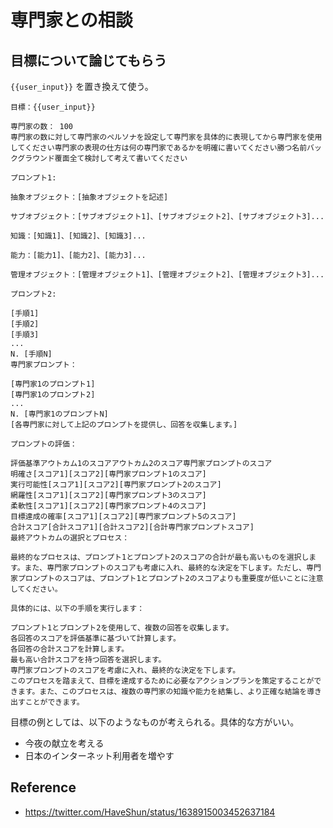 # 専門家との相談

## 目標について論じてもらう

`{{user_input}}` を置き換えて使う。

```
目標：{{user_input}}

専門家の数： 100
専門家の数に対して専門家のペルソナを設定して専門家を具体的に表現してから専門家を使用してください専門家の表現の仕方は何の専門家であるかを明確に書いてください勝つ名前バックグラウンド覆面全て検討して考えて書いてください

プロンプト1:

抽象オブジェクト：[抽象オブジェクトを記述]

サブオブジェクト：[サブオブジェクト1]、[サブオブジェクト2]、[サブオブジェクト3]...

知識：[知識1]、[知識2]、[知識3]...

能力：[能力1]、[能力2]、[能力3]...

管理オブジェクト：[管理オブジェクト1]、[管理オブジェクト2]、[管理オブジェクト3]...

プロンプト2:

[手順1]
[手順2]
[手順3]
...
N. [手順N]
専門家プロンプト：

[専門家1のプロンプト1]
[専門家1のプロンプト2]
...
N. [専門家1のプロンプトN]
[各専門家に対して上記のプロンプトを提供し、回答を収集します。]

プロンプトの評価：

評価基準アウトカム1のスコアアウトカム2のスコア専門家プロンプトのスコア
明確さ[スコア1][スコア2][専門家プロンプト1のスコア]
実行可能性[スコア1][スコア2][専門家プロンプト2のスコア]
網羅性[スコア1][スコア2][専門家プロンプト3のスコア]
柔軟性[スコア1][スコア2][専門家プロンプト4のスコア]
目標達成の確率[スコア1][スコア2][専門家プロンプト5のスコア]
合計スコア[合計スコア1][合計スコア2][合計専門家プロンプトスコア]
最終アウトカムの選択とプロセス：

最終的なプロセスは、プロンプト1とプロンプト2のスコアの合計が最も高いものを選択します。また、専門家プロンプトのスコアも考慮に入れ、最終的な決定を下します。ただし、専門家プロンプトのスコアは、プロンプト1とプロンプト2のスコアよりも重要度が低いことに注意してください。

具体的には、以下の手順を実行します：

プロンプト1とプロンプト2を使用して、複数の回答を収集します。
各回答のスコアを評価基準に基づいて計算します。
各回答の合計スコアを計算します。
最も高い合計スコアを持つ回答を選択します。
専門家プロンプトのスコアを考慮に入れ、最終的な決定を下します。
このプロセスを踏まえて、目標を達成するために必要なアクションプランを策定することができます。また、このプロセスは、複数の専門家の知識や能力を結集し、より正確な結論を導き出すことができます。
```

目標の例としては、以下のようなものが考えられる。具体的な方がいい。

- 今夜の献立を考える
- 日本のインターネット利用者を増やす

## Reference

- https://twitter.com/HaveShun/status/1638915003452637184
